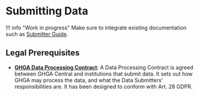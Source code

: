 # Submitting Data

!!! info "Work in progress"
    Make sure to integrate existing documentation such as [Submitter Guide](../metadata/submitter_guide.md).


## Legal Prerequisites

 - [**GHGA Data Processing Contract**](https://www.ghga.de/Downloads/GHGA_Data_Processing_Contract.pdf): A Data Processing Contract is agreed between GHGA Central and institutions that submit data. It sets out how GHGA may process the data, and what the Data Submitters’ responsibilities are. It has been designed to conform with Art. 28 GDPR.